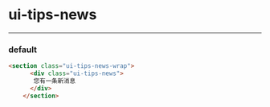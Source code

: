 # ui-tips-news 

---
### default

````html
<section class="ui-tips-news-wrap">
      <div class="ui-tips-news">
       您有一条新消息
      </div>
    </section>
````


